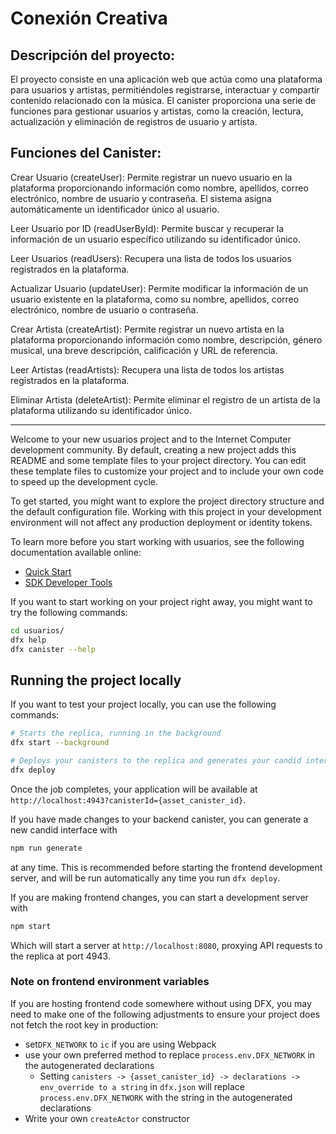 # Conexión Creativa
## Descripción del proyecto:

El proyecto consiste en una aplicación web que actúa como una plataforma para usuarios y artistas, permitiéndoles registrarse, interactuar y compartir contenido relacionado con la música. El canister proporciona una serie de funciones para gestionar usuarios y artistas, como la creación, lectura, actualización y eliminación de registros de usuario y artista.

## Funciones del Canister:

Crear Usuario (createUser): Permite registrar un nuevo usuario en la plataforma proporcionando información como nombre, apellidos, correo electrónico, nombre de usuario y contraseña. El sistema asigna automáticamente un identificador único al usuario.

Leer Usuario por ID (readUserById): Permite buscar y recuperar la información de un usuario específico utilizando su identificador único.

Leer Usuarios (readUsers): Recupera una lista de todos los usuarios registrados en la plataforma.

Actualizar Usuario (updateUser): Permite modificar la información de un usuario existente en la plataforma, como su nombre, apellidos, correo electrónico, nombre de usuario o contraseña.

Crear Artista (createArtist): Permite registrar un nuevo artista en la plataforma proporcionando información como nombre, descripción, género musical, una breve descripción, calificación y URL de referencia.

Leer Artistas (readArtists): Recupera una lista de todos los artistas registrados en la plataforma.

Eliminar Artista (deleteArtist): Permite eliminar el registro de un artista de la plataforma utilizando su identificador único.

------------------------------------------------------------------------------------------------------------------------------------------------------------------------

Welcome to your new usuarios project and to the Internet Computer development community. By default, creating a new project adds this README and some template files to your project directory. You can edit these template files to customize your project and to include your own code to speed up the development cycle.

To get started, you might want to explore the project directory structure and the default configuration file. Working with this project in your development environment will not affect any production deployment or identity tokens.

To learn more before you start working with usuarios, see the following documentation available online:

- [Quick Start](https://internetcomputer.org/docs/current/developer-docs/setup/deploy-locally)
- [SDK Developer Tools](https://internetcomputer.org/docs/current/developer-docs/setup/install)

If you want to start working on your project right away, you might want to try the following commands:

```bash
cd usuarios/
dfx help
dfx canister --help
```

## Running the project locally

If you want to test your project locally, you can use the following commands:

```bash
# Starts the replica, running in the background
dfx start --background

# Deploys your canisters to the replica and generates your candid interface
dfx deploy
```

Once the job completes, your application will be available at `http://localhost:4943?canisterId={asset_canister_id}`.

If you have made changes to your backend canister, you can generate a new candid interface with

```bash
npm run generate
```

at any time. This is recommended before starting the frontend development server, and will be run automatically any time you run `dfx deploy`.

If you are making frontend changes, you can start a development server with

```bash
npm start
```

Which will start a server at `http://localhost:8080`, proxying API requests to the replica at port 4943.

### Note on frontend environment variables

If you are hosting frontend code somewhere without using DFX, you may need to make one of the following adjustments to ensure your project does not fetch the root key in production:

- set`DFX_NETWORK` to `ic` if you are using Webpack
- use your own preferred method to replace `process.env.DFX_NETWORK` in the autogenerated declarations
  - Setting `canisters -> {asset_canister_id} -> declarations -> env_override to a string` in `dfx.json` will replace `process.env.DFX_NETWORK` with the string in the autogenerated declarations
- Write your own `createActor` constructor
